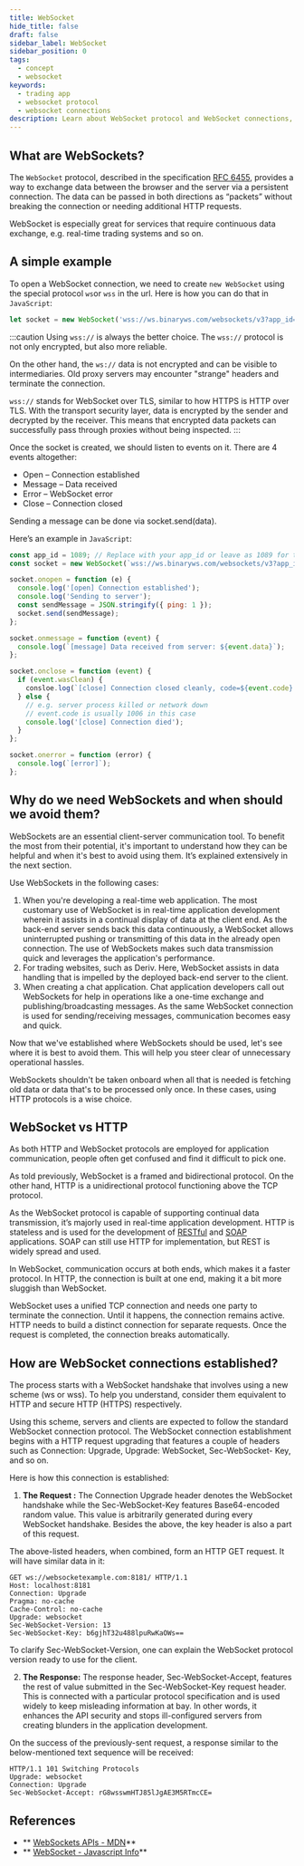 ```yaml
---
title: WebSocket
hide_title: false
draft: false
sidebar_label: WebSocket
sidebar_position: 0
tags:
  - concept
  - websocket
keywords:
  - trading app
  - websocket protocol
  - websocket connections
description: Learn about WebSocket protocol and WebSocket connections, and how to integrate them so you can enable data exchanges on your trading app.
---
```


## What are WebSockets?

The `WebSocket` protocol, described in the specification [RFC 6455](https://datatracker.ietf.org/doc/html/rfc6455), provides a way to exchange data between the browser and the server via a persistent connection. The data can be passed in both directions as “packets” without breaking the connection or needing additional HTTP requests.

WebSocket is especially great for services that require continuous data exchange, e.g. real-time trading systems and so on.

## A simple example

To open a WebSocket connection, we need to create `new WebSocket` using the special protocol `ws`or `wss` in the url. Here is how you can do that in `JavaScript`:

```js
let socket = new WebSocket('wss://ws.binaryws.com/websockets/v3?app_id=1089');
```

:::caution
Using `wss://` is always the better choice. The `wss://` protocol is not only encrypted, but also more reliable.

On the other hand, the `ws://` data is not encrypted and can be visible to intermediaries. Old proxy servers may encounter "strange" headers and terminate the connection.

`wss://` stands for WebSocket over TLS, similar to how HTTPS is HTTP over TLS. With the transport security layer, data is encrypted by the sender and decrypted by the receiver. This means that encrypted data packets can successfully pass through proxies without being inspected.
:::

Once the socket is created, we should listen to events on it. There are 4 events altogether:

- Open – Connection established
- Message – Data received
- Error – WebSocket error
- Close – Connection closed

Sending a message can be done via socket.send(data).

Here’s an example in `JavaScript`:

```js showLineNumbers
const app_id = 1089; // Replace with your app_id or leave as 1089 for testing.
const socket = new WebSocket(`wss://ws.binaryws.com/websockets/v3?app_id=${app_id}`);

socket.onopen = function (e) {
  console.log('[open] Connection established');
  console.log('Sending to server');
  const sendMessage = JSON.stringify({ ping: 1 });
  socket.send(sendMessage);
};

socket.onmessage = function (event) {
  console.log(`[message] Data received from server: ${event.data}`);
};

socket.onclose = function (event) {
  if (event.wasClean) {
    consloe.log(`[close] Connection closed cleanly, code=${event.code} reason=${event.reason}`);
  } else {
    // e.g. server process killed or network down
    // event.code is usually 1006 in this case
    console.log('[close] Connection died');
  }
};

socket.onerror = function (error) {
  console.log(`[error]`);
};
```

## Why do we need WebSockets and when should we avoid them?

WebSockets are an essential client-server communication tool. To benefit the most from their potential, it's important to understand how they can be helpful and when it's best to avoid using them. It’s explained extensively in the next section.

Use WebSockets in the following cases:

1. ‍When you're developing a real-time web application.
   The most customary use of WebSocket is in real-time application development wherein it assists in a continual display of data at the client end. As the back-end server sends back this data continuously, a WebSocket allows uninterrupted pushing or transmitting of this data in the already open connection. The use of WebSockets makes such data transmission quick and leverages the application's performance.
2. For trading websites, such as Deriv.
   Here, WebSocket assists in data handling that is impelled by the deployed back-end server to the client.
3. ‍When creating a chat application.
   Chat application developers call out WebSockets for help in operations like a one-time exchange and publishing/broadcasting messages. As the same WebSocket connection is used for sending/receiving messages, communication becomes easy and quick.

Now that we've established where WebSockets should be used, let's see where it is best to avoid them. This will help you steer clear of unnecessary operational hassles.

WebSockets shouldn't be taken onboard when all that is needed is fetching old data or data that's to be processed only once. In these cases, using HTTP protocols is a wise choice.

## WebSocket vs HTTP

As both HTTP and WebSocket protocols are employed for application communication, people often get confused and find it difficult to pick one.

As told previously, WebSocket is a framed and bidirectional protocol. On the other hand, HTTP is a unidirectional protocol functioning above the TCP protocol.

As the WebSocket protocol is capable of supporting continual data transmission, it’s majorly used in real-time application development. HTTP is stateless and is used for the development of [RESTful](https://de.wikipedia.org/wiki/Representational_State_Transfer) and [SOAP](https://de.wikipedia.org/wiki/SOAP) applications. SOAP can still use HTTP for implementation, but REST is widely spread and used.

In WebSocket, communication occurs at both ends, which makes it a faster protocol. In HTTP, the connection is built at one end, making it a bit more sluggish than WebSocket.

WebSocket uses a unified TCP connection and needs one party to terminate the connection. Until it happens, the connection remains active. HTTP needs to build a distinct connection for separate requests. Once the request is completed, the connection breaks automatically.

## How are WebSocket connections established?

The process starts with a WebSocket handshake that involves using a new scheme (ws or wss). To help you understand, consider them equivalent to HTTP and secure HTTP (HTTPS) respectively.

Using this scheme, servers and clients are expected to follow the standard WebSocket connection protocol. The WebSocket connection establishment begins with a HTTP request upgrading that features a couple of headers such as Connection: Upgrade, Upgrade: WebSocket, Sec-WebSocket- Key, and so on.

Here is how this connection is established:

1. **The Request :** The Connection Upgrade header denotes the WebSocket handshake while the Sec-WebSocket-Key features Base64-encoded random value. This value is arbitrarily generated during every WebSocket handshake. Besides the above, the key header is also a part of this request.

The above-listed headers, when combined, form an HTTP GET request. It will have similar data in it:

```
GET ws://websocketexample.com:8181/ HTTP/1.1
Host: localhost:8181
Connection: Upgrade
Pragma: no-cache
Cache-Control: no-cache
Upgrade: websocket
Sec-WebSocket-Version: 13
Sec-WebSocket-Key: b6gjhT32u488lpuRwKaOWs==
```

To clarify Sec-WebSocket-Version, one can explain the WebSocket protocol version ready to use for the client.

2. **The Response:** The response header, Sec-WebSocket-Accept, features the rest of value submitted in the Sec-WebSocket-Key request header. This is connected with a particular protocol specification and is used widely to keep misleading information at bay. In other words, it enhances the API security and stops ill-configured servers from creating blunders in the application development.

On the success of the previously-sent request, a response similar to the below-mentioned text sequence will be received:

```
HTTP/1.1 101 Switching Protocols
Upgrade: websocket
Connection: Upgrade
Sec-WebSocket-Accept: rG8wsswmHTJ85lJgAE3M5RTmcCE=
```

## References

- ** [WebSockets APIs - MDN](https://developer.mozilla.org/en-US/docs/Web/API/WebSocket)**
- ** [WebSocket - Javascript Info](https://javascript.info/websocket)**

